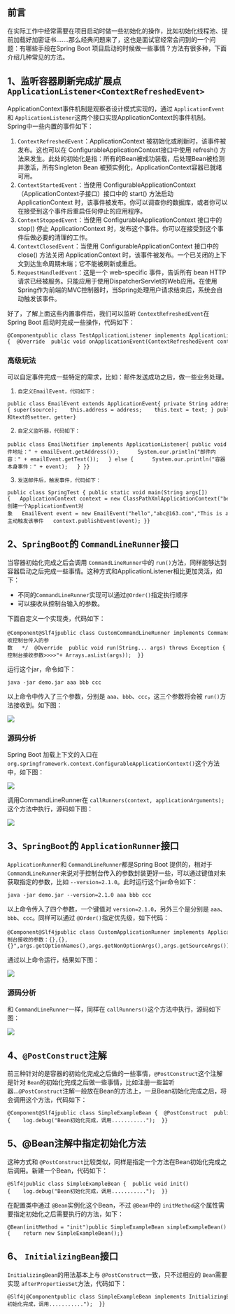 ## 前言

在实际工作中经常需要在项目启动时做一些初始化的操作，比如初始化线程池、提前加载好加密证书.......那么经典问题来了，这也是面试官经常会问到的一个问题：有哪些手段在Spring Boot 项目启动的时候做一些事情？方法有很多种，下面介绍几种常见的方法。

## 1、监听容器刷新完成扩展点 `ApplicationListener<ContextRefreshedEvent>`

ApplicationContext事件机制是观察者设计模式实现的，通过 `ApplicationEvent`和 `ApplicationListener`这两个接口实现ApplicationContext的事件机制。Spring中一些内置的事件如下：

1.  `ContextRefreshedEvent`：ApplicationContext 被初始化或刷新时，该事件被发布。这也可以在 ConfigurableApplicationContext接口中使用 refresh\(\) 方法来发生。此处的初始化是指：所有的Bean被成功装载，后处理Bean被检测并激活，所有Singleton Bean 被预实例化，ApplicationContext容器已就绪可用。
2.  `ContextStartedEvent`：当使用 ConfigurableApplicationContext （ApplicationContext子接口）接口中的 start\(\) 方法启动 ApplicationContext 时，该事件被发布。你可以调查你的数据库，或者你可以在接受到这个事件后重启任何停止的应用程序。
3.  `ContextStoppedEvent`：当使用 ConfigurableApplicationContext 接口中的 stop\(\) 停止 ApplicationContext 时，发布这个事件。你可以在接受到这个事件后做必要的清理的工作。
4.  `ContextClosedEvent`：当使用 ConfigurableApplicationContext 接口中的 close\(\) 方法关闭 ApplicationContext 时，该事件被发布。一个已关闭的上下文到达生命周期末端；它不能被刷新或重启。
5.  `RequestHandledEvent`：这是一个 web-specific 事件，告诉所有 bean HTTP 请求已经被服务。只能应用于使用DispatcherServlet的Web应用。在使用Spring作为前端的MVC控制器时，当Spring处理用户请求结束后，系统会自动触发该事件。

好了，了解上面这些内置事件后，我们可以监听 `ContextRefreshedEvent`在Spring Boot 启动时完成一些操作，代码如下：

```
@Componentpublic class TestApplicationListener implements ApplicationListener<ContextRefreshedEvent>{  @Override  public void onApplicationEvent(ContextRefreshedEvent contextRefreshedEvent) {      System.out.println(contextRefreshedEvent);      System.out.println("TestApplicationListener............................");  }}
```

### 高级玩法

可以自定事件完成一些特定的需求，比如：邮件发送成功之后，做一些业务处理。

 1.     自定义EmailEvent，代码如下：

```
public class EmailEvent extends ApplicationEvent{ private String address; private String text; public EmailEvent(Object source, String address, String text){ super(source);    this.address = address;    this.text = text; } public EmailEvent(Object source) {   super(source); } //......address和text的setter、getter}
```

 2.     自定义监听器，代码如下：

```
public class EmailNotifier implements ApplicationListener{ public void onApplicationEvent(ApplicationEvent event) {   if (event instanceof EmailEvent) {      EmailEvent emailEvent = (EmailEvent)event;      System.out.println("邮件地址：" + emailEvent.getAddress());      System.our.println("邮件内容：" + emailEvent.getText());   } else {      System.our.println("容器本身事件：" + event);   } }}
```

 3.     发送邮件后，触发事件，代码如下：

```
public class SpringTest { public static void main(String args[]){   ApplicationContext context = new ClassPathXmlApplicationContext("bean.xml");   //创建一个ApplicationEvent对象   EmailEvent event = new EmailEvent("hello","abc@163.com","This is a test");   //主动触发该事件   context.publishEvent(event); }}
```

## 2、`SpringBoot`的 `CommandLineRunner`接口

当容器初始化完成之后会调用 `CommandLineRunner`中的 `run()`方法，同样能够达到容器启动之后完成一些事情。这种方式和ApplicationListener相比更加灵活，如下：

- 不同的`CommandLineRunner`实现可以通过`@Order()`指定执行顺序
- 可以接收从控制台输入的参数。

下面自定义一个实现类，代码如下：

```
@Component@Slf4jpublic class CustomCommandLineRunner implements CommandLineRunner {  /**   * @param args 接收控制台传入的参数   */  @Override  public void run(String... args) throws Exception {      log.debug("从控制台接收参数>>>>"+ Arrays.asList(args));  }}
```

运行这个jar，命令如下：

```
java -jar demo.jar aaa bbb ccc
```

以上命令中传入了三个参数，分别是 `aaa`、`bbb`、`ccc`，这三个参数将会被 `run()`方法接收到。如下图：

![](https://mmbiz.qpic.cn/mmbiz/PxMzT0Oibf4hy33StfiahCPPZ3NiaTwzt9SiaK2a6WEW0N6uBNMoYPMk2VBGPicGAIa3ibuuyEuickQkcbtd3CgIkZIfA/640?wx_fmt=other)

### 源码分析

Spring Boot 加载上下文的入口在 `org.springframework.context.ConfigurableApplicationContext()`这个方法中，如下图：

![](https://mmbiz.qpic.cn/mmbiz/PxMzT0Oibf4hy33StfiahCPPZ3NiaTwzt9SgepFuqryhr3Y5GxlbHr76u19icfaYFxVibgFIsK8ysb3humibuRl7etLA/640?wx_fmt=other)

调用CommandLineRunner在 `callRunners(context, applicationArguments);`这个方法中执行，源码如下图：

![](https://mmbiz.qpic.cn/mmbiz/PxMzT0Oibf4hy33StfiahCPPZ3NiaTwzt9Sz35OdLNk6WRsCJLDfLLHAxjrTtjqWnvxoZZ6vC32UB2zYvibbRJItCQ/640?wx_fmt=other)

## 3、`SpringBoot`的 `ApplicationRunner`接口

`ApplicationRunner`和 `CommandLineRunner`都是Spring Boot 提供的，相对于 `CommandLineRunner`来说对于控制台传入的参数封装更好一些，可以通过键值对来获取指定的参数，比如 `--version=2.1.0`。此时运行这个jar命令如下：

```
java -jar demo.jar --version=2.1.0 aaa bbb ccc
```

以上命令传入了四个参数，一个键值对 `version=2.1.0`，另外三个是分别是 `aaa`、`bbb`、`ccc`。同样可以通过 `@Order()`指定优先级，如下代码：

```
@Component@Slf4jpublic class CustomApplicationRunner implements ApplicationRunner {  @Override  public void run(ApplicationArguments args) throws Exception {    log.debug("控制台接收的参数：{},{},{}",args.getOptionNames(),args.getNonOptionArgs(),args.getSourceArgs());  }}
```

通过以上命令运行，结果如下图：

![](https://mmbiz.qpic.cn/mmbiz/PxMzT0Oibf4hy33StfiahCPPZ3NiaTwzt9S6m2acJ6zvibQovsULJibNx4qtjgcWniblGLiabtib8faVicr5dlpUvEf2MiaQ/640?wx_fmt=other)

### 源码分析

和 `CommandLineRunner`一样，同样在 `callRunners()`这个方法中执行，源码如下图：

![](https://mmbiz.qpic.cn/mmbiz/PxMzT0Oibf4hy33StfiahCPPZ3NiaTwzt9SWpeXznVQv5aNVDibjypkQtARJVBcd38FyGutlakibkZJj2oxQwicNHibIQ/640?wx_fmt=other)

## 4、`@PostConstruct`注解

前三种针对的是容器的初始化完成之后做的一些事情，`@PostConstruct`这个注解是针对 `Bean`的初始化完成之后做一些事情，比如注册一些监听器...`@PostConstruct`注解一般放在Bean的方法上，一旦Bean初始化完成之后，将会调用这个方法，代码如下：

```
@Component@Slf4jpublic class SimpleExampleBean {  @PostConstruct  public void init(){    log.debug("Bean初始化完成，调用...........");  }}
```

## 5、\@Bean注解中指定初始化方法

这种方式和 `@PostConstruct`比较类似，同样是指定一个方法在Bean初始化完成之后调用。新建一个Bean，代码如下：

```
@Slf4jpublic class SimpleExampleBean {  public void init(){    log.debug("Bean初始化完成，调用...........");  }}
```

在配置类中通过 `@Bean`实例化这个Bean，不过 `@Bean`中的 `initMethod`这个属性需要指定初始化之后需要执行的方法，如下：

```
@Bean(initMethod = "init")public SimpleExampleBean simpleExampleBean(){    return new SimpleExampleBean();}
```

## 6、 `InitializingBean`接口

`InitializingBean`的用法基本上与 `@PostConstruct`一致，只不过相应的 `Bean`需要实现 `afterPropertiesSet`方法，代码如下：

```
@Slf4j@Componentpublic class SimpleExampleBean implements InitializingBean {  @Override  public void afterPropertiesSet()  {      log.debug("Bean初始化完成，调用...........");  }}
```

